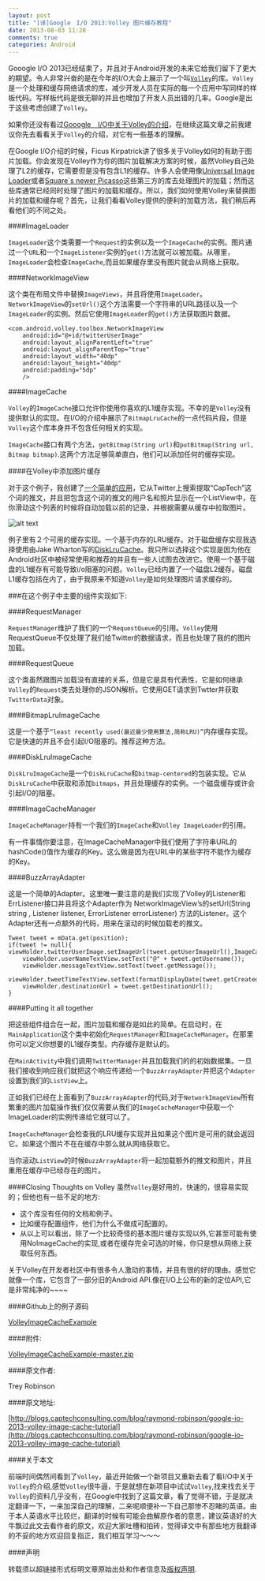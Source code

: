 ```yaml
---
layout: post
title: "[译]Google　I/O 2013:Volley 图片缓存教程"
date: 2013-08-03 11:28
comments: true
categories: Android
---
```

Gooogle I/O 2013已经结束了，并且对于Android开发的未来它给我们留下了更大的期望。令人非常兴奋的是在今年的I/O大会上展示了一个叫[```Volley```](https://android.googlesource.com/platform/frameworks/volley/)的库。```Volley```是一个处理和缓存网络请求的库，减少开发人员在实际的每一个应用中写同样的样板代码。写样板代码是很无聊的并且也增加了开发人员出错的几率。Google是出于这些考虑创建了```Volley```。

如果你还没有看过[Gooogle　I/O中关于Volley的介绍](https://developers.google.com/events/io/sessions/325304728)，在继续这篇文章之前我建议你先去看看关于```Volley```的介绍，对它有一些基本的理解。

在Google I/O介绍的时候，Ficus Kirpatrick讲了很多关于Volley如何的有助于图片加载。你会发现在Volley作为你的图片加载解决方案的时候，虽然Volley自己处理了L2的缓存，它需要但是没有包含L1的缓存。许多人会使用像[Universal Image Loader](https://github.com/nostra13/Android-Universal-Image-Loader)或者[Square`s newer Picasso](https://github.com/square/picasso)这些第三方的库去处理图片的加载；然而这些库通常已经同时处理了图片的加载和缓存。所以，我们如何使用Volley来替换图片的加载和缓存呢？首先，让我们看看Volley提供的便利的加载方法，我们稍后再看他们的不同之处。

<!--More-->

####ImageLoader

 ```ImageLoader```这个类需要一个```Request```的实例以及一个```ImageCache```的实例。图片通过一个```URL```和一个```ImageListener```实例的```get()```方法就可以被加载。从哪里，```ImageLoader```会检查```ImageCache```,而且如果缓存里没有图片就会从网络上获取。

####NetworkImageView

这个类在布局文件中替换```ImageViews```，并且将使用```ImageLoader```。```NetworkImageView```的```setUrl()```这个方法需要一个字符串的URL路径以及一个```ImageLoader```的实例。然后它使用```ImageLoader```的```get()```方法获取图片数据。

```
<com.android.volley.toolbox.NetworkImageView
    android:id="@+id/twitterUserImage"
    android:layout_alignParentLeft="true"
    android:layout_alignParentTop="true"
    android:layout_width="40dp"
    android:layout_height="40dp"
    android:padding="5dp"
    />

```

####ImageCache
 
 ```Volley```的```ImageCache```接口允许你使用你喜欢的L1缓存实现。不幸的是```Volley```没有提供默认的实现。在I/O的介绍中展示了```BitmapLruCache```的一点代码片段，但是```Volley```这个库本身并不包含任何相关的实现。

 ```ImageCache```接口有两个方法，```getBitmap(String url)```和```putBitmap(String url, Bitmap bitmap)```.这两个方法足够简单直白，他们可以添加任何的缓存实现。

####在Volley中添加图片缓存

对于这个例子，我创建了[一个简单的应用](https://github.com/rdrobinson3/VolleyImageCacheExample)，它从Twitter上搜索提取“CapTech”这个词的推文，并且把包含这个词的推文的用户名和照片显示在一个ListView中，在你滑动这个列表的时候将自动加载以前的记录，并根据需要从缓存中拉取图片。

![alt text](/images/notes_images/volley-example.png "volley-example")

例子里有２个可用的缓存实现。一个基于内存的LRU缓存。对于磁盘缓存实现我选择使用由Jake Wharton写的[DiskLruCache](https://github.com/JakeWharton/DiskLruCache)。我只所以选择这个实现是因为他在Android社区中被经常使用和推荐的并且有一些人试图去改进它。使用一个基于磁盘的L1缓存有可能导致i/o阻塞的问题。```Volley```已经内置了一个磁盘L2缓存。磁盘L1缓存包括在内了，由于我原来不知道```Volley```是如何处理图片请求缓存的。

###在这个例子中主要的组件实现如下:

####RequestManager

 ```RequestManager```维护了我们的一个```RequestQueue```的引用。```Volley```使用RequestQueue不仅处理了我们给Twitter的数据请求，而且也处理了我的的图片加载。

####RequestQueue

这个类虽然跟图片加载没有直接的关系，但是它是具有代表性，它是如何继承```Volley```的```Request```类去处理你的JSON解析。它使用GET请求到Twtter并获取```TwitterData```对象。

####BitmapLruImageCache

这是一个基于```“least recently used(最近最少使用算法,简称LRU)”```内存缓存实现。它是快速的并且不会引起I/O阻塞的。推荐这种方法。

####DiskLruImageCache

 ```DiskLruImageCache```是一个```DiskLruCache```和```bitmap-centered```的包装实现。它从```DiskLruCache```中获取和添加```bitmaps```，并且处理缓存的实例。一个磁盘缓存或许会引起I/O的阻塞。

####ImageCacheManager

 ```ImageCacheManager```持有一个我们的```ImageCache```和```Volley ImageLoader```的引用。

有一件事情你要注意，在ImageCacheManager中我们使用了字符串URL的hashCode()值作为缓存的Key。这么做是因为在URL中的某些字符不能作为缓存的Key。

####BuzzArrayAdapter

这是一个简单的Adapter。这里唯一要注意的是我们实现了Volley的Listener和ErrListener接口并且将这个Adapter作为
NetworkImageView’s的setUrl(String string , Listener listener, ErrorListener errorListener) 方法的Listener。这个Adapter还有一点额外的代码，用来在滚动的时候加载老的推文。

```
Tweet tweet = mData.get(position);
if(tweet != null){
viewHolder.twitterUserImage.setImageUrl(tweet.getUserImageUrl(),ImageCacheManager.getInstance().getImageLoader());
	viewHolder.userNameTextView.setText("@" + tweet.getUsername());
	viewHolder.messageTextView.setText(tweet.getMessage());
	viewHolder.tweetTimeTextView.setText(formatDisplayDate(tweet.getCreatedDate()));
	viewHolder.destinationUrl = tweet.getDestinationUrl();
}
```

####Putting it all together

把这些组件组合在一起，图片加载和缓存是如此的简单。在启动时，在```MainApplication```这个类中初始化```RequestManager```和```ImageCacheManager```。在那里你可以定义你想要的L1缓存类型。内存缓存是默认的。

在```MainActivity```中我们调用```TwitterManager```并且加载我们的的初始数据集。一旦我们接收到响应我们就把这个响应传递给一个```BuzzArrayAdapter```并把这个```Adapter```设置到我们的```ListView```上。

正如我们已经在上面看到了```BuzzArrayAdapter```的代码,对于```NetworkImageView```所有繁重的图片加载操作我们仅仅需要从我们的```ImageCacheManager```中获取一个ImageLoader的实例传递给它就可以了。

 ```ImageCacheManager```会检查我的LRU缓存实现并且如果这个图片是可用的就会返回它。如果这个图片不在在缓存中那么就从网络获取它。

当你滚动```ListView```的时候```BuzzArrayAdapter```将一起加载额外的推文和图片，并且重用在缓存中已经存在的图片。

####Closing Thoughts on Volley
虽然```Volley```是好用的，快速的，很容易实现的；但他也有一些不足的地方:

* 这个库没有任何的文档和例子。
* 比如缓存配置组件，他们为什么不做成可配置的。
* 从以上可以看出，除了一个比较奇怪的基本图片缓存实现以外,它甚至可能有使用NoImageCache的实现,或者在缓存完全可选的时候，你只是想从网络上获取任何东西。

关于Volley在开发者社区中有很多令人激动的事情，并且有很的好的理由。感觉它就像一个库，它包含了一部分旧的Android API.像在I/O上公布的新的定位API,它是非常纯净的~~~~

####Github上的例子源码

[VolleyImageCacheExample](https://github.com/rdrobinson3/VolleyImageCacheExample)

####附件:

[VolleyImageCacheExample-master.zip](http://blogs.captechconsulting.com/sites/default/files/VolleyImageCacheExample-master.zip)

####原文作者:

Trey Robinson

####原文地址:

[http://blogs.captechconsulting.com/blog/raymond-robinson/google-io-2013-volley-image-cache-tutorial](http://blogs.captechconsulting.com/blog/raymond-robinson/google-io-2013-volley-image-cache-tutorial)

####关于本文

前端时间偶然间看到了```Volley```，最近开始做一个新项目又重新去看了看I/O中关于```Volley```的介绍,感觉```Volley```很牛逼，于是就想在新项目中试试```Volley```,找来找去关于```Volley```的资料几乎没有，在Google中找到了这篇文章，看了觉得不错，于是就决定翻译一下，一来加深自己的理解，二来呢顺便补一下自己那惨不忍睹的英语。由于本人英语水平比较烂，翻译的时候有可能会曲解原作者的意思，建议英语好的大牛飘过此文去看作者的原文，欢迎大家吐槽和拍砖，觉得译文中有那些地方我翻译的不妥的地方欢迎回复指正，我们相互学习～～～

####声明

转载须以超链接形式标明文章原始出处和作者信息及[版权声明](http://creativecommons.org/licenses/by-nc-nd/3.0/deed.zh).